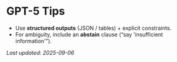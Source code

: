 # GPT-5 Tips

- Use **structured outputs** (JSON / tables) + explicit constraints.
- For ambiguity, include an **abstain** clause (“say 'insufficient information'”).

_Last updated: 2025-09-06_
